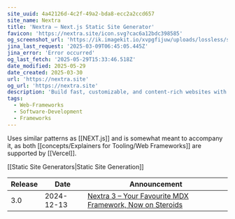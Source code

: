 ```yaml
---
site_uuid: 4a42126d-4c2f-49a2-bda8-ecc2a2ccd657
site_name: Nextra
title: 'Nextra – Next.js Static Site Generator'
favicon: 'https://nextra.site/icon.svg?cac6a12bdc398585'
og_screenshot_url: 'https://ik.imagekit.io/xvpgfijuw/uploads/lossless/screenshots/20250529_Nextra_og_screenshot.jpeg'
jina_last_request: '2025-03-09T06:45:05.445Z'
jina_error: 'Error occurred'
og_last_fetch: '2025-05-29T15:33:46.518Z'
date_modified: 2025-05-29
date_created: 2025-03-30
url: 'https://nextra.site'
og_url: 'https://nextra.site'
description: 'Build fast, customizable, and content-rich websites with Nextra. Powered by Next.js, it offers seamless Markdown support, customizable themes, file conventions, and easy integration with MDX, making it perfect for documentation, blogs, and static websites.'
tags:
  - Web-Frameworks
  - Software-Development
  - Frameworks
---
```


Uses similar patterns as [[NEXT.js]] and is somewhat meant to accompany it, as both [[concepts/Explainers for Tooling/Web Frameworks]] are supported by [[Vercel]].

[[Static Site Generators|Static Site Generation]]

| Release | Date       | Announcement                                                                                    |
| ------- | ---------- | ----------------------------------------------------------------------------------------------- |
| 3.0     | 2024-12-13 | [Nextra 3 – Your Favourite MDX Framework, Now on Steroids](https://the-guild.dev/blog/nextra-3) |